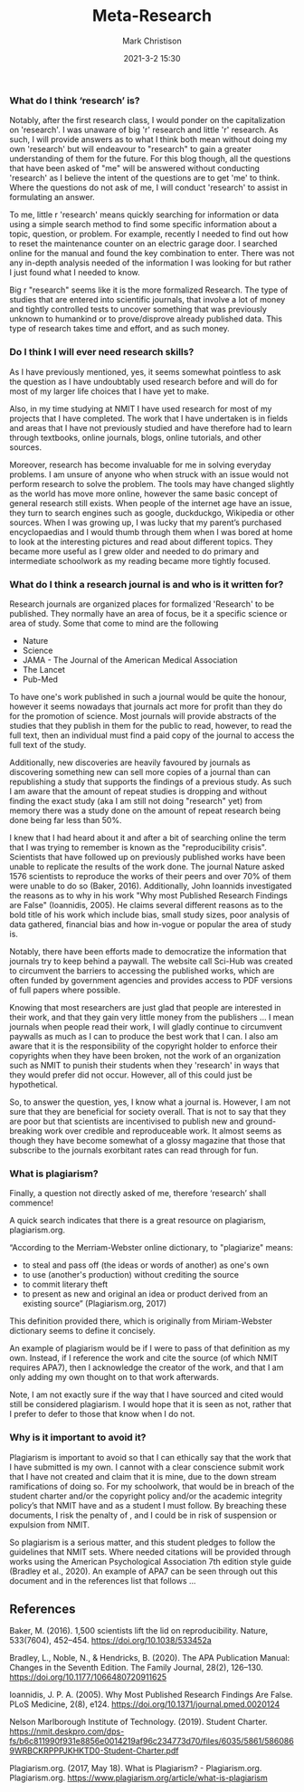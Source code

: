 ﻿---
layout: post
title: "Meta-Research"
date: 2021-3-2 15:30
author: Mark Christison
image: assets\images\research.jpg
category: [RES701]
featured: true
hidden: false
---

### What do I think ‘research’ is?

Notably, after the first research class, I would ponder on the capitalization on 'research'. I was unaware of big 'r' research and little 'r' research. As such, I will provide answers as to what I think both mean without doing my own 'research' but will endeavour to "research" to gain a greater understanding of them for the future. For this blog though, all the questions that have been asked of "me" will be answered without conducting 'research' as I believe the intent of the questions are to get 'me' to think. Where the questions do not ask of me, I will conduct 'research' to assist in formulating an answer.

To me, little r 'research' means quickly searching for information or data using a simple search method to find some specific information about a topic, question, or problem. For example, recently I needed to find out how to reset the maintenance counter on an electric garage door. I searched online for the manual and found the key combination to enter. There was not any in-depth analysis needed of the information I was looking for but rather I just found what I needed to know.

Big r "research" seems like it is the more formalized Research. The type of studies that are entered into scientific journals, that involve a lot of money and tightly controlled tests to uncover something that was previously unknown to humankind or to prove/disprove already published data. This type of research takes time and effort, and as such money.

### Do I think I will ever need research skills?

As I have previously mentioned, yes, it seems somewhat pointless to ask the question as I have undoubtably used research before and will do for most of my larger life choices that I have yet to make.

Also, in my time studying at NMIT I have used research for most of my projects that I have completed. The work that I have undertaken is in fields and areas that I have not previously studied and have therefore had to learn through textbooks, online journals, blogs, online tutorials, and other sources.

Moreover, research has become invaluable for me in solving everyday problems. I am unsure of anyone who when struck with an issue would not perform research to solve the problem. The tools may have changed slightly as the world has move more online, however the same basic concept of general research still exists. When people of the internet age have an issue, they turn to search engines such as google, duckduckgo, Wikipedia or other sources. When I was growing up, I was lucky that my parent’s purchased encyclopaedias and I would thumb through them when I was bored at home to look at the interesting pictures and read about different topics. They became more useful as I grew older and needed to do primary and intermediate schoolwork as my reading became more tightly focused.

### What do I think a research journal is and who is it written for?

Research journals are organized places for formalized 'Research' to be published. They normally have an area of focus, be it a specific science or area of study. Some that come to mind are the following

* Nature
* Science
* JAMA - The Journal of the American Medical Association
* The Lancet
* Pub-Med

To have one's work published in such a journal would be quite the honour, however it seems nowadays that journals act more for profit than they do for the promotion of science. Most journals will provide abstracts of the studies that they publish in them for the public to read, however, to read the full text, then an individual must find a paid copy of the journal to access the full text of the study.

Additionally, new discoveries are heavily favoured by journals as discovering something new can sell more copies of a journal than can republishing a study that supports the findings of a previous study. As such I am aware that the amount of repeat studies is dropping and without finding the exact study (aka I am still not doing "research" yet) from memory there was a study done on the amount of repeat research being done being far less than 50%.

I knew that I had heard about it and after a bit of searching online the term that I was trying to remember is known as the "reproducibility crisis". Scientists that have followed up on previously published works have been unable to replicate the results of the work done. The journal Nature asked 1576 scientists to reproduce the works of their peers and over 70% of them were unable to do so (Baker, 2016). Additionally, John Ioannids investigated the reasons as to why in his work "Why most Published Research Findings are False" (Ioannidis, 2005). He claims several different reasons as to the bold title of his work which include bias, small study sizes, poor analysis of data gathered, financial bias and how in-vogue or popular the area of study is.

Notably, there have been efforts made to democratize the information that journals try to keep behind a paywall. The website call Sci-Hub was created to circumvent the barriers to accessing the published works, which are often funded by government agencies and provides access to PDF versions of full papers where possible.

Knowing that most researchers are just glad that people are interested in their work, and that they gain very little money from the publishers ... I mean journals when people read their work, I will gladly continue to circumvent paywalls as much as  I can to produce the best work that I can. I also am aware that it is the responsibility of the copyright holder to enforce their copyrights when they have been broken, not the work of an organization such as NMIT to punish their students when they 'research' in ways that they would prefer did not occur. However, all of this could just be hypothetical. 

So, to answer the question, yes, I know what a journal is. However, I am not sure that they are beneficial for society overall. That is not to say that they are poor but that scientists are incentivised to publish new and ground-breaking work over credible and reproduceable work. It almost seems as though they have become somewhat of a glossy magazine that those that subscribe to the journals exorbitant rates can read through for fun.

### What is plagiarism?

Finally, a question not directly asked of me, therefore ‘research’ shall commence!

A quick search indicates that there is a great resource on plagiarism, plagiarism.org.

“According to the Merriam-Webster online dictionary, to "plagiarize" means:

* to steal and pass off (the ideas or words of another) as one's own
* to use (another's production) without crediting the source
* to commit literary theft
* to present as new and original an idea or product derived from an existing source” (Plagiarism.org, 2017)

This definition provided there, which is originally from Miriam-Webster dictionary seems to define it concisely.

An example of plagiarism would be if I were to pass of that definition as my own. Instead, if I reference the work and cite the source (of which NMIT requires APA7), then I acknowledge the creator of the work, and that I am only adding my own thought on to that work afterwards.

Note, I am not exactly sure if the way that I have sourced and cited would still be considered plagiarism. I would hope that it is seen as not, rather that I prefer to defer to those that know when I do not. 


### Why is it important to avoid it? 

Plagiarism is important to avoid so that I can ethically say that the work that I have submitted is my own. I cannot with a clear conscience submit work that I have not created and claim that it is mine, due to the down stream ramifications of doing so. For my schoolwork, that would be in breach of the student charter and/or the copyright policy and/or the academic integrity policy’s that NMIT have and as a student I must follow. By breaching these documents, I risk the penalty of , and I could be in risk of suspension or expulsion from NMIT.

So plagiarism is a serious matter, and this student pledges to follow the guidelines that NMIT sets. Where needed citations will be provided through works using the American Psychological Association 7th edition style guide (Bradley et al., 2020). An example of APA7 can be seen through out this document and in the references list that follows ...

## References

Baker, M. (2016). 1,500 scientists lift the lid on reproducibility. Nature, 533(7604), 452–454. https://doi.org/10.1038/533452a

Bradley, L., Noble, N., & Hendricks, B. (2020). The APA Publication Manual: Changes in the Seventh Edition. The Family Journal, 28(2), 126–130. https://doi.org/10.1177/1066480720911625

Ioannidis, J. P. A. (2005). Why Most Published Research Findings Are False. PLoS Medicine, 2(8), e124. https://doi.org/10.1371/journal.pmed.0020124

Nelson Marlborough Institute of Technology. (2019). Student Charter. https://nmit.deskpro.com/dps-fs/b6c811990f931e8856e0014219af96c234773d70/files/6035/5861/5860869WRBCKRPPPJKHKTD0-Student-Charter.pdf

Plagiarism.org. (2017, May 18). What is Plagiarism? - Plagiarism.org. Plagiarism.org. https://www.plagiarism.org/article/what-is-plagiarism
‌
